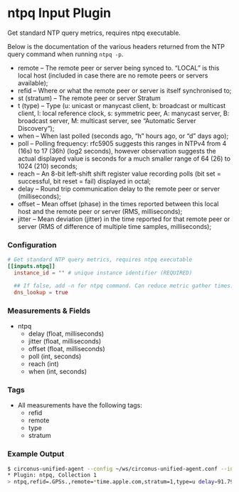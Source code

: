 # ntpq Input Plugin

Get standard NTP query metrics, requires ntpq executable.

Below is the documentation of the various headers returned from the NTP query
command when running `ntpq -p`.

- remote – The remote peer or server being synced to. “LOCAL” is this local host
(included in case there are no remote peers or servers available);
- refid – Where or what the remote peer or server is itself synchronised to;
- st (stratum) – The remote peer or server Stratum
- t (type) – Type (u: unicast or manycast client, b: broadcast or multicast client,
l: local reference clock, s: symmetric peer, A: manycast server,
B: broadcast server, M: multicast server, see “Automatic Server Discovery“);
- when – When last polled (seconds ago, “h” hours ago, or “d” days ago);
- poll – Polling frequency: rfc5905 suggests this ranges in NTPv4 from 4 (16s)
to 17 (36h) (log2 seconds), however observation suggests the actual displayed
value is seconds for a much smaller range of 64 (26) to 1024 (210) seconds;
- reach – An 8-bit left-shift shift register value recording polls (bit set =
successful, bit reset = fail) displayed in octal;
- delay – Round trip communication delay to the remote peer or server (milliseconds);
- offset – Mean offset (phase) in the times reported between this local host and
the remote peer or server (RMS, milliseconds);
- jitter – Mean deviation (jitter) in the time reported for that remote peer or
server (RMS of difference of multiple time samples, milliseconds);

### Configuration

```toml
# Get standard NTP query metrics, requires ntpq executable
[[inputs.ntpq]]
  instance_id = "" # unique instance identifier (REQUIRED)

  ## If false, add -n for ntpq command. Can reduce metric gather times.
  dns_lookup = true
```

### Measurements & Fields

- ntpq
    - delay (float, milliseconds)
    - jitter (float, milliseconds)
    - offset (float, milliseconds)
    - poll (int, seconds)
    - reach (int)
    - when (int, seconds)

### Tags

- All measurements have the following tags:
    - refid
    - remote
    - type
    - stratum

### Example Output

```sh
$ circonus-unified-agent --config ~/ws/circonus-unified-agent.conf --input-filter ntpq --test
* Plugin: ntpq, Collection 1
> ntpq,refid=.GPSs.,remote=*time.apple.com,stratum=1,type=u delay=91.797,jitter=3.735,offset=12.841,poll=64i,reach=377i,when=35i 1457960478909556134
```
